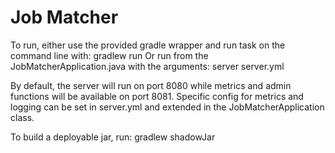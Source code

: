 Job Matcher
============================

To run, either use the provided gradle wrapper and run task on the command line with: gradlew run
Or run from the JobMatcherApplication.java with the arguments: server server.yml

By default, the server will run on port 8080 while metrics and admin functions will be available on port 8081.
Specific config for metrics and logging can be set in server.yml and extended in the JobMatcherApplication class.

To build a deployable jar, run: gradlew shadowJar
